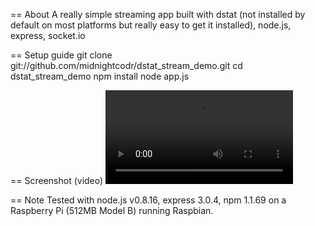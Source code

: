 == About
A really simple streaming app built with dstat (not installed by default on most platforms but really easy to get it installed), node.js, express, socket.io

== Setup guide
	git clone git://github.com/midnightcodr/dstat_stream_demo.git
	cd dstat_stream_demo
	npm install
	node app.js

== Screenshot (video)
![ScreenShot](https://dl.dropbox.com/u/16020214/dstat_with_nodejs.mov)

== Note
Tested with node.js v0.8.16, express 3.0.4, npm 1.1.69 on a Raspberry Pi (512MB Model B) running Raspbian.
